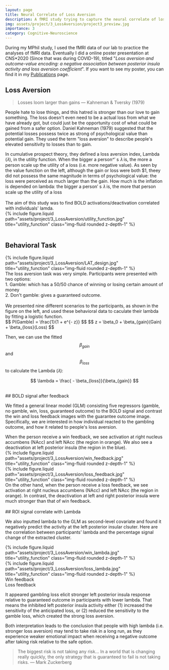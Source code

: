 ```yaml
---
layout: page
title: Neural Correlate of Loss Aversion
description: A fMRI study trying to capture the neural correlate of loss aversion
img: assets/project/3_LossAversion/project3_preview.jpg
importance: 3
category: Cognitive-Neuroscience
---
```

During my MPhil study, I used the fMRI data of our lab to practice the analyses of fMRI data. Eventually I did a online poster presentation at CNS*2020 (Since that was during COVID-19), titled "<i>Loss aversion and outcome-value encoding: a negative association between posterior insula activity and loss aversion coefficient</i>". If you want to see my poster, you can find it in my [Publications](/publications) page.

## Loss Aversion
> Losses loom larger than gains
> — Kahneman & Tversky (1979)

People hate to lose things, and this hatred is stronger than our love to gain something. The loss doesn't even need to be a actual loss from what we have already got, but could just be the opportunity cost of what could be gained from a safer option. Daniel Kahneman (1979) suggested that the potential losses possess twice as strong of psychological value than potential gain. They used the term "loss aversion" to describe people's elevated sensitivity to losses than to gain. 

<div class="row">
    <div class="col-sm-8 mt-3 mt-md-0">
        In cumulative prospect theory, they defined a loss aversion index, Lambda (𝜆), in the utility function. When the bigger a person^′ s 𝜆 is, the more a person scale up the utility of a loss (i.e. more negative value). As seen by the value function on the left, although the gain or loss were both $1, theey did not possess the same magnitude in terms of psychological value: the loss were perceived as much larger than the gain. How much is the inflation is depended on lambda: the bigger a person′ s 𝜆 is, the more that person scale up the utility of a loss
        <br> <br>
        The aim of this study was to find BOLD activations/deactivation correlated with individuals' lamda.
    </div>
    <div class="col-sm-4 mt-3 mt-md-0">
        {% include figure.liquid path="assets/project/3_LossAversion/utility_function.jpg" title="utility_function" class="img-fluid rounded z-depth-1" %}
    </div>
 </div>  

<br>

## Behavioral Task

<div class="row justify-content-sm-center">
    <div class="col-sm mt-2 mt-md-0">
        {% include figure.liquid path="assets/project/3_LossAversion/LAT_design.jpg" title="utility_function" class="img-fluid rounded z-depth-1" %}
    </div>
    <div class="col-sm mt-2 mt-md-0">
        The loss aversion task was very simple. Participants were presented with two options: <br>
        1. Gamble: which has a 50/50 chance of winning or losing certain amount of money <br>
        2. Don't gamble: gives a guaranteed outcome. <br> <br>
        We presented nine different scenarios to the participants, as shown in the figure on the left, and used these behavioral data to caculate their lambda by fitting a logistic function. <br>
        $$ P(Gamble) = \frac{1}{1 + e^{- z}} $$
        $$ z = \beta_0 + \beta_{gain}(Gain) + \beta_{loss}(Loss) $$
    </div>
 </div>  

Then, we can use the fitted $$\beta_{gain}$$ and $$\beta_{loss}$$ to calculate the Lambda (𝜆): 

$$ 
\lambda  = \frac{ - \beta_{loss}}{\beta_{gain}} 
$$

<br>
## BOLD signal after feedback

We fitted a general linear model (GLM) consisting five regressors (gamble, no gamble, win, loss, guaranteed outcome) to the BOLD signal and contrast the win and loss feedback images with the guarantee outcome image. Specifically, we are interested in how individual reacted to the gambling outcome, and how it related to people's loss aversion.

<div class="row align-items-center">
    <div class="col-sm mt-2 mt-md-0">
        When the person receive a win feedback, we see activation at right nucleus accumbens (NAcc) and left NAcc (the region in orange). We also see a deactivation at left posterior insula (the region in the blue).
    </div>
    <div class="col-sm mt-2 mt-md-0">
        {% include figure.liquid path="assets/project/3_LossAversion/win_feedback.jpg" title="utility_function" class="img-fluid rounded z-depth-1" %}
    </div>
 </div>  

<div class="row align-items-center">
    <div class="col-sm mt-2 mt-md-0">
        {% include figure.liquid path="assets/project/3_LossAversion/loss_feedback.jpg" title="utility_function" class="img-fluid rounded z-depth-1" %}
    </div>
    <div class="col-sm mt-2 mt-md-0">
        On the other hand, when the person receive a loss feedback, we see activation at right nucleus accumbens (NAcc) and left NAcc (the region in orange). In contrast, the deactivation at left and right posterior insula were much stronger than that of win feedback.
    </div>
 </div>

<br>
## ROI signal correlate with Lambda

We also inputted lambda to the GLM as second-level covariate and found it negatively predict the activity at the left posterior insular clsuter. Here are the correlation between participants' lambda and the percentage signal change of the extracted cluster.

<div class="container">
    <div class="row">
        <div class="col-sm mt-2 mt-md-0">
            {% include figure.liquid path="assets/project/3_LossAversion/win_lambda.jpg" title="utility_function" class="img-fluid rounded z-depth-1" %}
        </div>
        <div class="col-sm mt-2 mt-md-0">
            {% include figure.liquid path="assets/project/3_LossAversion/loss_lambda.jpg" title="utility_function" class="img-fluid rounded z-depth-1" %}
        </div>
     </div>
    <div class="row"> 
        <div class="col-sm mt-2 mt-md-0 caption">
            Win feedback
        </div>
        <div class="col-sm mt-2 mt-md-0 caption">
            Loss feedback
        </div>
    </div>
</div>  

It appeared gambling loss elicit stronger left posterior insula response relative to guaranteed outcome in participants with lower lambda. That means the inhibited left posterior insula activity either (1) increased the sensitivity of the anticipated loss, or (2) reduced the sensitivity to the gamble loss, which created the strong loss aversion. 

Both interpretation leads to the conclusion that people with high lambda (i.e. stronger loss aversion) may tend to take risk in a long run, as they experience weaker emotional impact when receiving a negative outcome after taking risk relative to the safe option.

> The biggest risk is not taking any risk... In a world that is changing really quickly, the only strategy that is guaranteed to fail is not taking risks.
> — Mark Zuckerberg
